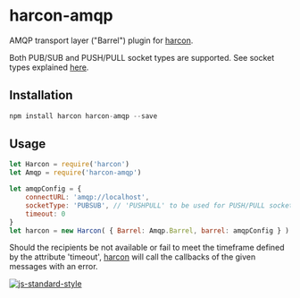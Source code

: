 # harcon-amqp
AMQP transport layer ("Barrel") plugin for [harcon](https://github.com/imrefazekas/harcon).

Both PUB/SUB and PUSH/PULL socket types are supported. See socket types explained [here](http://www.squaremobius.net/rabbit.js/).


## Installation

```javascript
npm install harcon harcon-amqp --save
```


## Usage

```javascript
let Harcon = require('harcon')
let Amqp = require('harcon-amqp')

let amqpConfig = {
	connectURL: 'amqp://localhost',
	socketType: 'PUBSUB', // 'PUSHPULL' to be used for PUSH/PULL socket type
	timeout: 0
}
let harcon = new Harcon( { Barrel: Amqp.Barrel, barrel: amqpConfig } )
```

Should the recipients be not available or fail to meet the timeframe defined by the attribute 'timeout', [harcon](https://github.com/imrefazekas/harcon) will call the callbacks of the given messages with an error.

[![js-standard-style](https://cdn.rawgit.com/feross/standard/master/badge.svg)](https://github.com/feross/standard)
